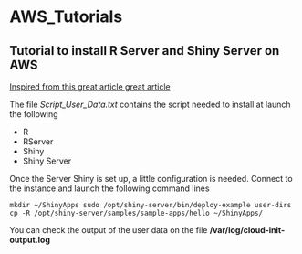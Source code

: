 # AWS_Tutorials
## Tutorial to install R Server and Shiny Server on AWS

[Inspired from this great article  great article](https://aws.amazon.com/blogs/big-data/running-r-on-aws/)


The file *Script_User_Data.txt* contains the script needed to install at launch the following
* R
* RServer
* Shiny
* Shiny Server



Once the Server Shiny is set up, a little configuration is needed.
Connect to the instance and launch the following command lines

``
mkdir ~/ShinyApps
sudo /opt/shiny-server/bin/deploy-example user-dirs
cp -R /opt/shiny-server/samples/sample-apps/hello ~/ShinyApps/
``


You can check the output of the user data on the file **/var/log/cloud-init-output.log**